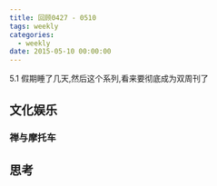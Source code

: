 ```yaml
---
title: 回顾0427 - 0510
tags: weekly
categories:
  - weekly
date: 2015-05-10 00:00:00
---
```



5.1 假期睡了几天,然后这个系列,看来要彻底成为双周刊了

<!--more-->

## 文化娱乐

### 禅与摩托车


## 思考



